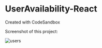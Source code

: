 # UserAvailability-React
Created with CodeSandbox


Screenshot of this project:

![users](https://user-images.githubusercontent.com/37517830/38800506-bc8f0620-4167-11e8-90ea-36d662798099.PNG)
